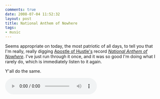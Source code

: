 ```yaml
---
comments: true
date: 2008-07-04 11:52:32
layout: post
title: National Anthem of Nowhere
tags:
- music
---
```


Seems appropriate on today, the most patriotic of all days, to tell you that I'm really, really digging [Apostle of Hustle's](http://www.myspace.com/apostleofhustle) record [_National Anthem of Nowhere_](http://www.arts-crafts.ca/apostleofhustle/index2.html). I've just run through it once, and it was so good I'm doing what I rarely do, which is immediately listen to it again.

Y'all do the same.

<audio controls="controls">
  <source type="audio/mp3" src="{{rooturl}}/img/blog/audio/nationalanthem.mp3"></source>
  <p>Your browser does not support the audio element.</p>
</audio>
